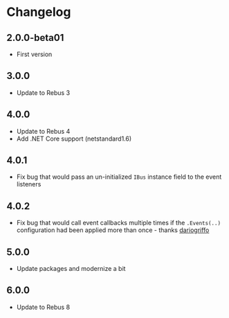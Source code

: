 # Changelog

## 2.0.0-beta01
* First version

## 3.0.0
* Update to Rebus 3

## 4.0.0
* Update to Rebus 4
* Add .NET Core support (netstandard1.6)

## 4.0.1
* Fix bug that would pass an un-initialized `IBus` instance field to the event listeners

## 4.0.2
* Fix bug that would call event callbacks multiple times if the `.Events(..)` configuration had been applied more than once - thanks [dariogriffo]

## 5.0.0
* Update packages and modernize a bit

## 6.0.0
* Update to Rebus 8

[dariogriffo]: https://github.com/dariogriffo